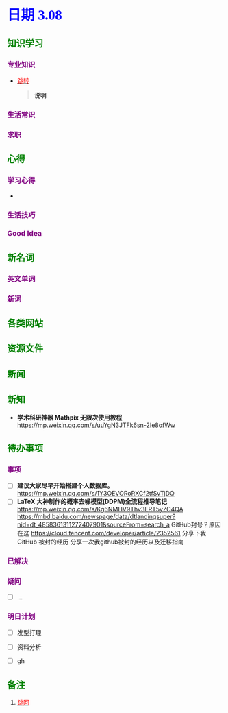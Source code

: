 ## <font color = blue face=楷体 size=6>日期 3.08</font>

## <font color = green>知识学习 </font>
### <font color = purple>专业知识 </font>
+ <a id = "01-1">  [<font color = red>跳转</font>](#01-2)
   > <font color = o> 说明 </font>
### <font color = purple>生活常识 </font>

### <font color = purple>求职 </font>



## <font color = green>心得 </font>
### <font color = purple>学习心得 </font>
+ 
### <font color = purple>生活技巧 </font>

### <font color = purple>Good Idea </font>



## <font color = green>新名词 </font>
### <font color = purple>英文单词 </font>
### <font color = purple>新词 </font>



## <font color = green>各类网站 </font>


## <font color = green>资源文件 </font>


## <font color = green>新闻 </font>


## <font color = green>新知 </font>
+ **学术科研神器 Mathpix 无限次使用教程** 
	https://mp.weixin.qq.com/s/uuYgN3JTFk6sn-2Ie8ofWw  

## <font color = green>待办事项 </font>
### <font color = purple>事项 </font>
- [ ] **建议大家尽早开始搭建个人数据库。**
	https://mp.weixin.qq.com/s/1Y3OEVORoRXCf2tfSvTjDQ
- [ ] **LaTeX 大神制作的概率去噪模型(DDPM)全流程推导笔记**  
	https://mp.weixin.qq.com/s/Kg6NMHV9Thv3ERT5yZC4QA  
	https://mbd.baidu.com/newspage/data/dtlandingsuper?nid=dt_4858361311272407901&sourceFrom=search_a
	GitHub封号？原因在这
	https://cloud.tencent.com/developer/article/2352561
	分享下我 GitHub 被封的经历
	分享一次我github被封的经历以及迁移指南
	
### <font color = purple>已解决 </font>
### <font color = purple>疑问 </font>
- [ ] ...
### <font color = purple>明日计划 </font>
- [ ] 发型打理
- [ ] 资料分析
- [ ] gh


## <font color = green>备注 </font>
  1. <a id ="01-2">[<font color = red>跳回</font>](#01-1)

<!--stackedit_data:
eyJoaXN0b3J5IjpbLTg5NjA2NDcyMiwyMDI2OTc2NjY1LC0xNz
k2NDQ4MTAyLDUwNjM1NDA2OSwxMjI4MTM5ODk1LC0xMTM5ODA1
MDQ5LDEwNDQ1Nzg5NTcsLTE5NjU0MjcwNTMsOTEyMzE2OTUxLC
0xMDEzODYxMjE3XX0=
-->
